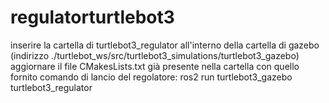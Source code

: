 # regulatorturtlebot3

inserire la cartella di turtlebot3_regulator all'interno della cartella di gazebo (indirizzo ./turtlebot_ws/src/turtlebot3_simulations/turtlebot3_gazebo)
aggiornare il file CMakesLists.txt già presente nella cartella con quello fornito
comando di lancio del regolatore: ros2 run turtlebot3_gazebo turtlebot3_regulator
